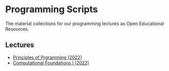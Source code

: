 # Programming Scripts

The material collections for our programming lectures as Open Educational Resources.

## Lectures

- [Principles of Prgramming (2022)](https://tum-bgd.github.io/programming-scripts/etoc_principlesofprogramming.html)
- [Computational Foundations I (2022)](https://tum-bgd.github.io/programming-scripts/etoc_compfound.html)
